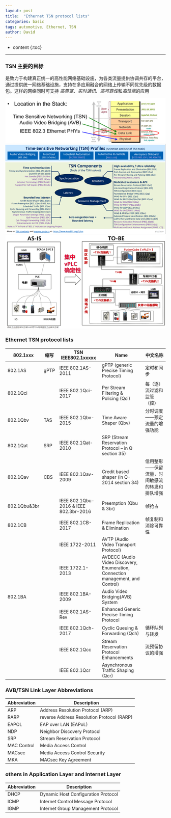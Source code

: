 ```yaml
---
layout: post
title:  "Ethernet TSN protocol lists"
categories: basic
tags: automotive, Ethernet, TSN
author: David
---
```


* content
{:toc}

---

### TSN 主要的目标
是致力于构建真正统一的高性能网络基础设施，为各类流量提供协调共存的平台，通过提供统一网络基础设施，支持在多应用融合的网络上传输不同优先级的数据包。这样的网络同时可支持 *高带宽*、*实时通讯*、*高可靠性*和*高性能*的应用

![TSN vs Layers](https://github.com/titron/titron.github.io/raw/master/img/2024-12-06-tsn_layer.png)
![TSN profiles](https://github.com/titron/titron.github.io/raw/master/img/2024-12-06-tsn_profiles.png)
![TSN Applications](https://github.com/titron/titron.github.io/raw/master/img/2024-12-06-tsn_application.png)


### Ethernet TSN protocol lists

|802.1xxx|缩写|TSN IEEE802.1xxxxx|Name|中文名称|
|-|-|-|-|-|
|802.1AS|gPTP|IEEE 802.1AS-2011|gPTP (generic Precise Timing Protocol)|定时和同步|
|802.1Qci||IEEE 802.1Qci-2017|Per Stream Filtering & Policing (Qci)|每（逐）流过滤和监管（控）|
|802.1Qbv|TAS|IEEE 802.1Qbv-2015|Time Aware Shaper (Qbv)|分时调度——预定流量的增强功能|
|802.1Qat|SRP|IEEE 802.1Qat-2010|SRP (Stream Reservation Protocol – in Q section 35)||
|802.1Qav|CBS|IEEE 802.1Qav-2009|Credit based shaper (in Q-2014 section 34)|信用整形——保留流量，时间敏感流的转发和排队增强|
|802.1Qbu&3br||IEEE 802.1Qbu-2016 & IEEE 802.3br-2016|Preemption (Qbu & 3br)|帧抢占|
|802.1CB||IEEE 802.1CB-2017|Frame Replication & Elimination|帧复制和消除可靠性|
|||IEEE 1722-2011|AVTP (Audio Video Transport Protocol)||
|||IEEE 1722.1-2013|AVDECC (Audio Video Discovery, Enumeration, Connection management, and Control)||
|802.1BA||IEEE 802.1BA-2009|Audio Video Bridging(AVB) System||
|||IEEE 802.1AS-Rev|Enhanced Generic Precise Timing Protocol||
|||IEEE 802.1Qch-2017|Cyclic Queuing & Forwarding (Qch)|循环队列与转发|
|||IEEE 802.1Qcc|Stream Reservation Protocol Enhancements|流预留协议的增强|
|||IEEE 802.1Qcr|Asynchronous Traffic Shaping (Qcr)||

### AVB/TSN Link Layer Abbreviations

| Abbreviation | Description |
|-|-|
| ARP | Address Resolution Protocol (ARP) |
| RARP | reverse Address Resolution Protocol (RARP) |
| EAPOL | EAP over LAN (EAPoL) |
| NDP | Neighbor Discovery Protocol |
| SRP | Stream Reservation Protocol |
| MAC Control | Media Access Control |
| MACsec | Media Access Control Security |
| MKA | MACsec Key Agreement |

### others in Application Layer and Internet Layer

| Abbreviation | Description |
|-|-|
| DHCP | Dynamic Host Configuration Protocol |
| ICMP |Internet Control Message Protocol |
| IGMP |Internet Group Management Protocol |

